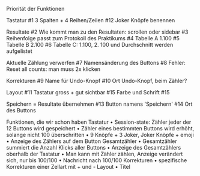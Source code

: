 Priorität der Funktionen

Tastatur
#1 3 Spalten + 4 Reihen/Zeilen
#12 Joker Knöpfe benennen
 
Resultate
#2 Wie kommt man zu den Resultaten: scrollen oder sidebar
#3 Reihenfolge passt zum Protokoll des Praktikums
#4 Tabelle A 1.100
#5 Tabelle B 2.100
#6 Tabelle C: 1.100, 2. 100 und Durchschnitt werden aufgelistet
 
Aktuelle Zählung verwerfen
#7 Namensänderung des Buttons
#8 Fehler: Reset all counts: man muss 2x klicken

Korrekturen
#9 Name für Undo-Knopf
#10 Ort Undo-Knopf, beim Zähler?
 
Layout
#11 Tastatur gross + gut sichtbar
#15 Farbe und Schrift #15
 
Speichern = Resultate übernehmen
#13 Button namens 'Speichern'
#14 Ort des Buttons


Funktionen, die wir schon haben
Tastatur
•	Session-state: Zähler jeder der 12 Buttons wird gespeichert
•	Zähler eines bestimmten Buttons wird erhöht, solange nicht 100 überschritten
•	9 Knöpfe + 3 Joker, Joker Knöpfe + emoji
•	Anzeige des Zählers auf dem Button
Gesamtzähler
•	Gesamtzähler summiert die Anzahl Klicks aller Buttons
•	Anzeige des Gesamtzählers oberhalb der Tastatur
•	Man kann mit Zähler zählen, Anzeige verändert sich, nur bis 100/100
•	Nachricht nach 100/100
Korrekturen
•	spezifische Korrekturen einer Zellart mit + und - 
Layout
•	Titel
